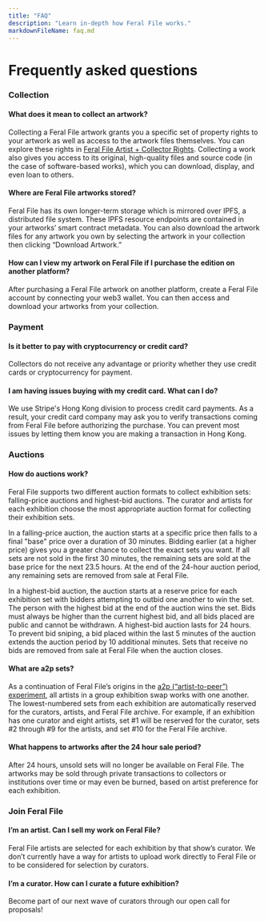 ```yaml
---
title: "FAQ"
description: "Learn in-depth how Feral File works."
markdownFileName: faq.md
---
```


# Frequently asked questions

### Collection

#### What does it mean to collect an artwork?
Collecting a Feral File artwork grants you a specific set of property rights to your artwork as well as access to the artwork files themselves. You can explore these rights in [Feral File Artist + Collector Rights](https://feralfile.com/legal/artist-collector-rights). Collecting a work also gives you access to its original, high-quality files and source code (in the case of software-based works), which you can download, display, and even loan to others.

#### Where are Feral File artworks stored?
Feral File has its own longer-term storage which is mirrored over IPFS, a distributed file system. These IPFS resource endpoints are contained in your artworks’ smart contract metadata. You can also download the artwork files for any artwork you own by selecting the artwork in your collection then clicking “Download Artwork.”

#### How can I view my artwork on Feral File if I purchase the edition on another platform?
After purchasing a Feral File artwork on another platform, create a Feral File account by connecting your web3 wallet. You can then access and download your artworks from your collection.

### Payment

#### Is it better to pay with cryptocurrency or credit card?
Collectors do not receive any advantage or priority whether they use credit cards or cryptocurrency for payment.

#### I am having issues buying with my credit card. What can I do?
We use Stripe's Hong Kong division to process credit card payments. As a result, your credit card company may ask you to verify transactions coming from Feral File before authorizing the purchase. You can prevent most issues by letting them know you are making a transaction in Hong Kong.

### Auctions

#### How do auctions work?
Feral File supports two different auction formats to collect exhibition sets: falling-price auctions and highest-bid auctions. The curator and artists for each exhibition choose the most appropriate auction format for collecting their exhibition sets.

In a falling-price auction, the auction starts at a specific price then falls to a final "base" price over a duration of 30 minutes. Bidding earlier (at a higher price) gives you a greater chance to collect the exact sets you want. If all sets are not sold in the first 30 minutes, the remaining sets are sold at the base price for the next 23.5 hours. At the end of the 24-hour auction period, any remaining sets are removed from sale at Feral File.

In a highest-bid auction, the auction starts at a reserve price for each exhibition set with bidders attempting to outbid one another to win the set. The person with the highest bid at the end of the auction wins the set. Bids must always be higher than the current highest bid, and all bids placed are public and cannot be withdrawn. A highest-bid auction lasts for 24 hours. To prevent bid sniping, a bid placed within the last 5 minutes of the auction extends the auction period by 10 additional minutes. Sets that receive no bids are removed from sale at Feral File when the auction closes.

#### What are a2p sets?
As a continuation of Feral File’s origins in the [a2p (“artist-to-peer”) experiment](https://a2p.bitmark.com/), all artists in a group exhibition swap works with one another. The lowest-numbered sets from each exhibition are automatically reserved for the curators, artists, and Feral File archive. For example, if an exhibition has one curator and eight artists, set #1 will be reserved for the curator, sets #2 through #9 for the artists, and set #10 for the Feral File archive.

#### What happens to artworks after the 24 hour sale period?
After 24 hours, unsold sets will no longer be available on Feral File. The artworks may be sold through private transactions to collectors or institutions over time or may even be burned, based on artist preference for each exhibition.

### Join Feral File

#### I’m an artist. Can I sell my work on Feral File?
Feral File artists are selected for each exhibition by that show’s curator. We don’t currently have a way for artists to upload work directly to Feral File or to be considered for selection by curators.

#### I’m a curator. How can I curate a future exhibition?
Become part of our next wave of curators through our open call for proposals!
